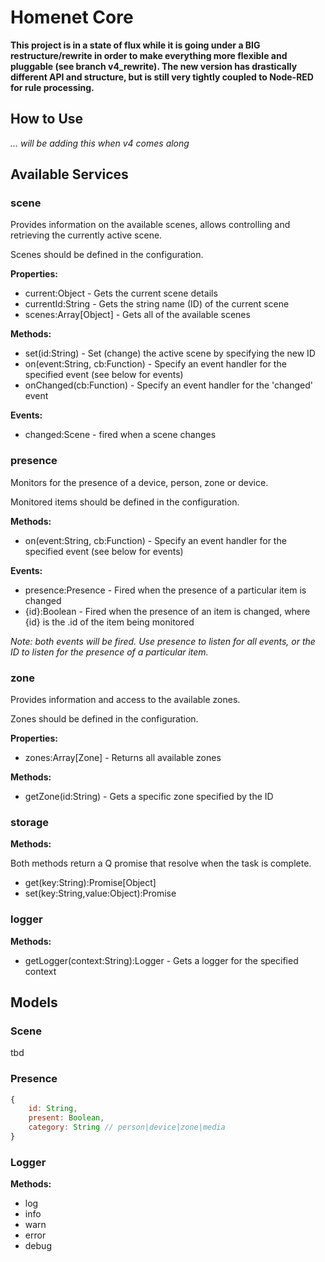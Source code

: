 # Homenet Core

**This project is in a state of flux while it is going under a BIG restructure/rewrite in order to make everything more flexible and pluggable (see branch v4_rewrite). The new version has drastically different API and structure, but is still very tightly coupled to Node-RED for rule processing.**

## How to Use

*... will be adding this when v4 comes along*


## Available Services

### scene

Provides information on the available scenes, allows controlling and retrieving the currently active scene.

Scenes should be defined in the configuration.

**Properties:**
- current:Object - Gets the current scene details
- currentId:String - Gets the string name (ID) of the current scene
- scenes:Array[Object] - Gets all of the available scenes

**Methods:**
- set(id:String) - Set (change) the active scene by specifying the new ID
- on(event:String, cb:Function) - Specify an event handler for the specified event (see below for events)
- onChanged(cb:Function) - Specify an event handler for the 'changed' event

**Events:**
- changed:Scene - fired when a scene changes

### presence

Monitors for the presence of a device, person, zone or device.

Monitored items should be defined in the configuration.

**Methods:**
- on(event:String, cb:Function) - Specify an event handler for the specified event (see below for events)

**Events:**
- presence:Presence - Fired when the presence of a particular item is changed
- {id}:Boolean - Fired when the presence of an item is changed, where {id} is the .id of the item being monitored

*Note: both events will be fired. Use presence to listen for all events, or the ID to listen for the presence of a particular item.*

### zone

Provides information and access to the available zones.

Zones should be defined in the configuration.

**Properties:**
- zones:Array[Zone] - Returns all available zones

**Methods:**
- getZone(id:String) - Gets a specific zone specified by the ID

### storage

**Methods:**

Both methods return a Q promise that resolve when the task is complete.

- get(key:String):Promise[Object]
- set(key:String,value:Object):Promise

### logger

**Methods:**
- getLogger(context:String):Logger - Gets a logger for the specified context






## Models

### Scene
tbd

### Presence
```js
{
    id: String,
    present: Boolean,
    category: String // person|device|zone|media
}
```

### Logger

**Methods:**
- log
- info
- warn
- error
- debug
